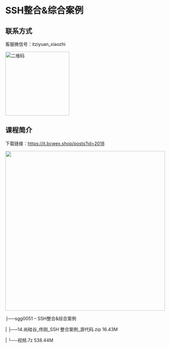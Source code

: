 # SSH整合&#038;综合案例

## 联系方式

客服微信号：itziyuan_xiaozhi

<img src="https://ziyuanyun.oss-cn-guangzhou.aliyuncs.com/common/20240614073449/666b82192834a.jpg" width="200" height="200" alt="二维码">

## 课程简介

下载链接：https://it.bcwex.shop/posts?id=2018

<img src="https://ziyuanyun.oss-cn-guangzhou.aliyuncs.com/yun/20240515183629/6644902daf96d.jpg" width="500" alt="">

  ├──sgg0051 &#8211; SSH整合&amp;综合案例

 | ├──14.尚硅谷_佟刚_SSH 整合案例_源代码.zip 16.43M

 | └──视频.7z 538.44M

  